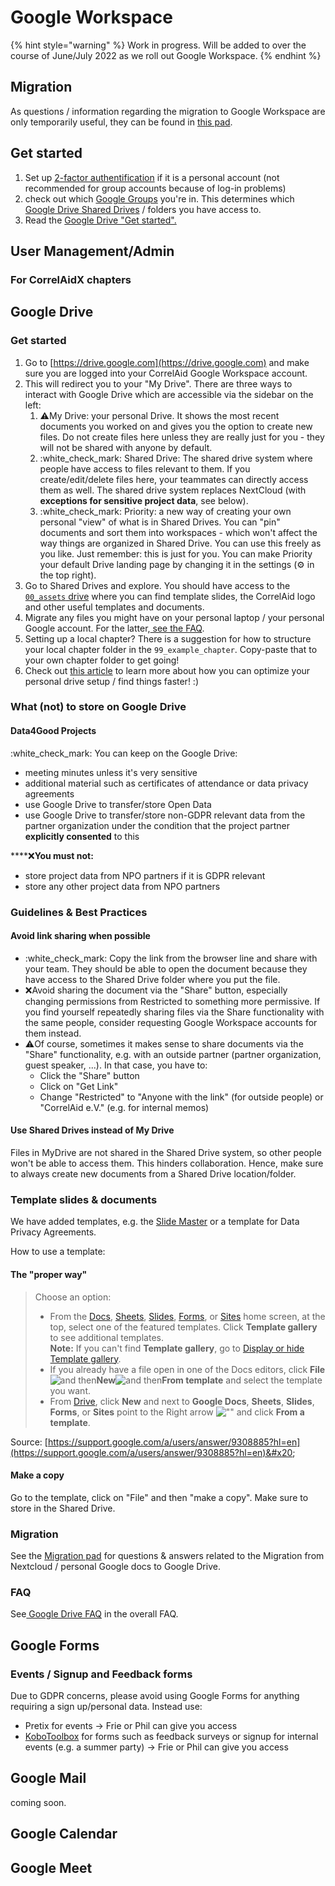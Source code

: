 # Google Workspace

{% hint style="warning" %}
Work in progress. Will be added to over the course of June/July 2022 as we roll out Google Workspace.
{% endhint %}

## Migration

As questions / information regarding the migration to Google Workspace are only temporarily useful, they can be found in [this pad](https://pad.correlaid.org/s/B11wgILu9).

## Get started&#x20;

1. Set up [2-factor authentification](https://myaccount.google.com/u/2/signinoptions/two-step-verification/enroll-welcome?hl=en) if it is a personal account (not recommended for group accounts because of log-in problems)
2. check out which [Google Groups](https://groups.google.com) you're in. This determines which [Google Drive Shared Drives](https://drive.google.com/drive/u/2/shared-drives) / folders you have access to.
3. Read the [Google Drive "Get started".](google-workspace.md#get-started-1)

## User Management/Admin

### For CorrelAidX chapters

## Google Drive

### Get started

1. Go to [https://drive.google.com](https://drive.google.com) and make sure you are logged into your CorrelAid Google Workspace account.
2. This will redirect you to your "My Drive". There are three ways to interact with Google Drive which are accessible via the sidebar on the left:
   1. :warning:My Drive: your personal Drive. It shows the most recent documents you worked on and gives you the option to create new files. Do not create files here unless they are really just for you - they will not be shared with anyone by default.&#x20;
   2. :white\_check\_mark: Shared Drive: The shared drive system where people have access to files relevant to them. If you create/edit/delete files here, your teammates can directly access them as well. The shared drive system replaces NextCloud (with **exceptions for sensitive project data**, see below).&#x20;
   3. :white\_check\_mark: Priority: a new way of creating your own personal "view" of what is in Shared Drives. You can "pin" documents and sort them into workspaces - which won't affect the way things are organized in Shared Drive. You can use this freely as you like. Just remember: this is just for you. You can make Priority your default Drive landing page by changing it in the settings (:gear: in the top right).
3. Go to Shared Drives and explore. You should have access to the [`00_assets` drive](https://drive.google.com/drive/u/0/folders/0AFVtSXmGUxMCUk9PVA) where you can find template slides, the CorrelAid logo and other useful templates and documents.&#x20;
4. Migrate any files you might have on your personal laptop / your personal Google account. For the latter,[ see the FAQ](../faq.md#how-do-i-migrate-google-docs-sheet-slides-from-my-personal-account).
5. Setting up a local chapter? There is a suggestion for how to structure your local chapter folder in the `99_example_chapter`. Copy-paste that to your own chapter folder to get going!
6. Check out [this article](https://support.google.com/a/users/answer/9310349?hl=en) to learn more about how you can optimize your personal drive setup / find things faster! :)&#x20;

### What (not) to store on Google Drive&#x20;

#### Data4Good Projects

:white\_check\_mark: You can keep on the Google Drive:

* meeting minutes unless it's very sensitive
* additional material such as certificates of attendance or data privacy agreements
* use Google Drive to transfer/store Open Data
* use Google Drive to transfer/store non-GDPR relevant data from the partner organization under the condition that the project partner **explicitly consented** to this

****:x:**You must not:**

* store project data from NPO partners if it is GDPR relevant
* store any other project data from NPO partners

### Guidelines & Best Practices

#### Avoid link sharing when possible

* :white\_check\_mark: Copy the link from the browser line and share with your team. They should be able to open the document because they have access to the Shared Drive folder where you put the file.&#x20;
* :x:Avoid sharing the document via the "Share" button, especially changing permissions from Restricted to something more permissive. If you find yourself repeatedly sharing files via the Share functionality with the same people, consider requesting Google Workspace accounts for them instead.
* :warning:Of course, sometimes it makes sense to share documents via the "Share" functionality, e.g. with an outside partner (partner organization, guest speaker, ...). In that case, you have to:
  * Click the "Share" button
  * Click on "Get Link"
  * Change "Restricted" to "Anyone with the link" (for outside people) or "CorrelAid e.V." (e.g. for internal memos)

#### Use Shared Drives instead of My Drive

Files in MyDrive are not shared in the Shared Drive system, so other people won't be able to access them. This hinders collaboration. Hence, make sure to always create new documents from a Shared Drive location/folder.&#x20;



### Template slides & documents

We have added templates, e.g. the [Slide Master](https://docs.google.com/presentation/d/14oTzIhF78U64SHaRu704SaS2tCVyaFS-dUWD52OrW0w/) or a template for Data Privacy Agreements.&#x20;

How to use a template:

#### The "proper way"

> Choose an option:
>
> * From the [Docs](https://docs.google.com), [Sheets](https://sheets.google.com), [Slides](https://slides.google.com), [Forms](https://forms.google.com), or [Sites](https://sites.google.com) home screen, at the top, select one of the featured templates. Click **Template gallery** to see additional templates.\
>   **Note:** If you can't find **Template gallery**, go to [Display or hide Template gallery](https://support.google.com/a/users/answer/9308885#displayorhide).
> * If you already have a file open in one of the Docs editors, click **File**![and then](https://storage.googleapis.com/support-kms-prod/Th2Tx0uwPMOhsMPn7nRXMUo3vs6J0pto2DTn)**New**![and then](https://storage.googleapis.com/support-kms-prod/Th2Tx0uwPMOhsMPn7nRXMUo3vs6J0pto2DTn)**From template** and select the template you want.
> * From [Drive](https://drive.google.com), click **New** and next to **Google Docs**, **Sheets**, **Slides**, **Forms**, or **Sites** point to the Right arrow ![""](https://storage.googleapis.com/support-kms-prod/Y3Ktnkg25mjbIYw5YRXiBevtMUCeHh8xM5uz) and click **From a template**.

Source: [https://support.google.com/a/users/answer/9308885?hl=en](https://support.google.com/a/users/answer/9308885?hl=en)&#x20;

#### Make a copy

Go to the template, click on "File" and then "make a copy". Make sure to store in the Shared Drive.&#x20;

### Migration

See the [Migration pad](https://pad.correlaid.org/s/B11wgILu9#file-migration-1) for questions & answers related to the Migration from Nextcloud / personal Google docs to Google Drive.

### FAQ

See[ Google Drive FAQ](../faq.md#google-drive) in the overall FAQ.

## Google Forms

### Events / Signup and Feedback forms

Due to GDPR concerns, please avoid using Google Forms for anything requiring a sign up/personal data. Instead use:

* Pretix for events -> Frie or Phil can give you access
* [KoboToolbox](kobo.md) for forms such as feedback surveys or signup for internal events (e.g. a summer party) -> Frie or Phil can give you access

## Google Mail

coming soon.

## Google Calendar



## Google Meet&#x20;
